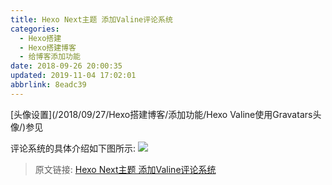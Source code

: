 ```yaml
---
title: Hexo Next主题 添加Valine评论系统
categories: 
  - Hexo搭建
  - Hexo搭建博客
  - 给博客添加功能
date: 2018-09-26 20:00:35
updated: 2019-11-04 17:02:01
abbrlink: 8eadc39
---
```


<!--more-->
<script src="https://cdn.bootcss.com/jquery/3.4.0/jquery.slim.min.js"></script>
<script>$(document).ready(function () {$(".post-body > ul:nth-child(1)").hide();});</script>

<!--end-->
[头像设置](/2018/09/27/Hexo搭建博客/添加功能/Hexo Valine使用Gravatars头像/)参见

评论系统的具体介绍如下图所示:
![](https://image-1257720033.cos.ap-shanghai.myqcloud.com/blog/Blog/Hexo/Valine/Gravatars/%E8%AF%84%E8%AE%BA%E7%B3%BB%E7%BB%9F%E6%A8%A1%E5%9D%97%E4%BB%8B%E7%BB%8D.png)

>原文链接: [Hexo Next主题 添加Valine评论系统](https://lanlan2017.github.io/blog/8eadc39/)
